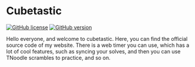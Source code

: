 # Cubetastic

[![GitHub license](https://img.shields.io/github/license/Naereen/StrapDown.js.svg)](https://github.com/cubetastic33/cubetastic/blob/master/LICENSE)
[![GitHub version](https://badge.fury.io/gh/Naereen%2FStrapDown.js.svg)](https://github.com/cubetastic33/cubetastic)

Hello everyone, and welcome to cubetastic. Here, you can find the official source code of my website. There is a web timer you can use, which has a lot of cool features, such as syncing your solves, and then you can use TNoodle scrambles to practice, and so on.
